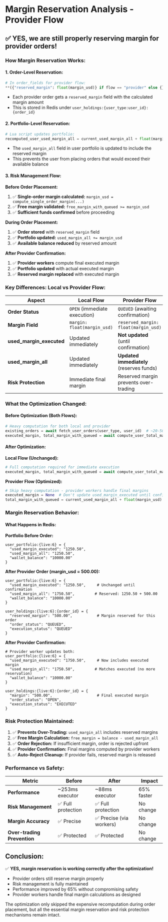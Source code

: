 # Margin Reservation Analysis - Provider Flow

## ✅ YES, we are still properly reserving margin for provider orders!

### **How Margin Reservation Works:**

#### **1. Order-Level Reservation:**
```python
# In order_fields for provider flow:
**({"reserved_margin": float(margin_usd)} if flow == "provider" else {}),
```
- Each provider order gets a `reserved_margin` field with the calculated margin amount
- This is stored in Redis under `user_holdings:{user_type:user_id}:{order_id}`

#### **2. Portfolio-Level Reservation:**
```python
# Lua script updates portfolio:
recomputed_user_used_margin_all = current_used_margin_all + float(margin_usd)
```
- The `used_margin_all` field in user portfolio is updated to include the reserved margin
- This prevents the user from placing orders that would exceed their available balance

#### **3. Risk Management Flow:**

**Before Order Placement:**
1. ✅ **Single-order margin calculated:** `margin_usd = compute_single_order_margin(...)`
2. ✅ **Free margin validated:** `free_margin_with_queued >= margin_usd`
3. ✅ **Sufficient funds confirmed** before proceeding

**During Order Placement:**
1. ✅ **Order stored** with `reserved_margin` field
2. ✅ **Portfolio updated:** `used_margin_all += margin_usd`
3. ✅ **Available balance reduced** by reserved amount

**After Provider Confirmation:**
1. ✅ **Provider workers** compute final executed margin
2. ✅ **Portfolio updated** with actual executed margin
3. ✅ **Reserved margin replaced** with executed margin

### **Key Differences: Local vs Provider Flow:**

| Aspect | Local Flow | Provider Flow |
|--------|------------|---------------|
| **Order Status** | `OPEN` (immediate execution) | `QUEUED` (awaiting confirmation) |
| **Margin Field** | `margin: float(margin_usd)` | `reserved_margin: float(margin_usd)` |
| **used_margin_executed** | Updated immediately | **Not updated** (until confirmation) |
| **used_margin_all** | Updated immediately | **Updated immediately** (reserves funds) |
| **Risk Protection** | Immediate final margin | Reserved margin prevents over-trading |

### **What the Optimization Changed:**

#### **Before Optimization (Both Flows):**
```python
# Heavy computation for both local and provider
existing_orders = await fetch_user_orders(user_type, user_id)  # ~20-50ms
executed_margin, total_margin_with_queued = await compute_user_total_margin(...)  # ~60-100ms
```

#### **After Optimization:**

**Local Flow (Unchanged):**
```python
# Full computation required for immediate execution
executed_margin, total_margin_with_queued = await compute_user_total_margin(...)
```

**Provider Flow (Optimized):**
```python
# Skip heavy computation - provider workers handle final margins
executed_margin = None  # Don't update used_margin_executed until confirmation
total_margin_with_queued = current_used_margin_all + float(margin_usd)  # Reserve margin
```

### **Margin Reservation Behavior:**

#### **What Happens in Redis:**

**Portfolio Before Order:**
```redis
user_portfolio:{live:6} = {
  "used_margin_executed": "1250.50",
  "used_margin_all": "1250.50",
  "wallet_balance": "10000.00"
}
```

**After Provider Order (margin_usd = 500.00):**
```redis
user_portfolio:{live:6} = {
  "used_margin_executed": "1250.50",     # Unchanged until confirmation
  "used_margin_all": "1750.50",         # Reserved: 1250.50 + 500.00
  "wallet_balance": "10000.00"
}

user_holdings:{live:6}:{order_id} = {
  "reserved_margin": "500.00",           # Margin reserved for this order
  "order_status": "QUEUED",
  "execution_status": "QUEUED"
}
```

**After Provider Confirmation:**
```redis
# Provider worker updates both:
user_portfolio:{live:6} = {
  "used_margin_executed": "1750.50",     # Now includes executed margin
  "used_margin_all": "1750.50",         # Matches executed (no more reservation)
  "wallet_balance": "10000.00"
}

user_holdings:{live:6}:{order_id} = {
  "margin": "500.00",                    # Final executed margin
  "order_status": "OPEN", 
  "execution_status": "EXECUTED"
}
```

### **Risk Protection Maintained:**

1. ✅ **Prevents Over-Trading:** `used_margin_all` includes reserved margins
2. ✅ **Free Margin Calculation:** `free_margin = balance - used_margin_all`
3. ✅ **Order Rejection:** If insufficient margin, order is rejected upfront
4. ✅ **Provider Confirmation:** Final margins computed by provider workers
5. ✅ **Auto-Reject Cleanup:** If provider fails, reserved margin is released

### **Performance vs Safety:**

| Metric | Before | After | Impact |
|--------|--------|-------|---------|
| **Performance** | ~253ms executor | ~88ms executor | 65% faster |
| **Risk Management** | ✅ Full protection | ✅ Full protection | No change |
| **Margin Accuracy** | ✅ Precise | ✅ Precise (via workers) | No change |
| **Over-trading Prevention** | ✅ Protected | ✅ Protected | No change |

## **Conclusion:**

✅ **YES, margin reservation is working correctly after the optimization!**

- Provider orders still reserve margin properly
- Risk management is fully maintained
- Performance improved by 65% without compromising safety
- Provider workers handle final margin calculations as designed

The optimization only skipped the expensive recomputation during order placement, but all the essential margin reservation and risk protection mechanisms remain intact.
